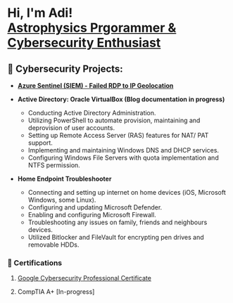 <h1>Hi, I'm Adi! <br/><a href="https://github.com/aashah23"></a> <a href="https://www.linkedin.com/in/aditya-s-a5b3848a/">Astrophysics Prgorammer & Cybersecurity Enthusiast</a>
<h2>🔐 Cybersecurity Projects:</h2>

- <b>[Azure Sentinel (SIEM) - Failed RDP to IP Geolocation](https://github.com/aashah23/AzureSentinelSIEM/tree/main#readme)</b> 


- <b>Active Directory: Oracle VirtualBox (Blog documentation in progress)</b>
  -  Conducting Active Directory Administration.
  -  Utilizing PowerShell to automate provision, maintaining and deprovision of user accounts.
  -  Setting up Remote Access Server (RAS) features for NAT/ PAT support.
  -  Implementing and maintaining Windows DNS and DHCP services.
  -  Configuring Windows File Servers with quota implementation and NTFS permission.


- <b>Home Endpoint Troubleshooter </b>
  -  Connecting and setting up internet on home devices (iOS, Microsoft Windows, some Linux).
  -  Configuring and updating Microsoft Defender.
  -  Enabling and configuring Microsoft Firewall.
  -  Troubleshooting any issues on family, friends and neighbours devices.
  -  Utilized Bitlocker and FileVault for encrypting pen drives and removable HDDs.

<h3>📃 Certifications</h3>

1. [Google Cybersecurity Professional Certificate](https://www.coursera.org/account/accomplishments/specialization/certificate/8MYXSEQAHYQB)

2. CompTIA A+ [In-progress]
